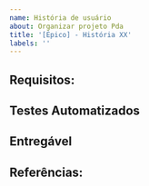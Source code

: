 ```yaml
---
name: História de usuário
about: Organizar projeto Pda
title: '[Épico] - História XX'
labels: ''
---
```




## Requisitos:



## Testes Automatizados



## Entregável



## Referências:
